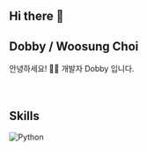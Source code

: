 ## Hi there 👋

<!--
**WooSungChoi99/WooSungChoi99** is a ✨ _special_ ✨ repository because its `README.md` (this file) appears on your GitHub profile.

Here are some ideas to get you started:

- 🔭 I’m currently working on ...
- 🌱 I’m currently learning ...
- 👯 I’m looking to collaborate on ...
- 🤔 I’m looking for help with ...
- 💬 Ask me about ...
- 📫 How to reach me: ...
- 😄 Pronouns: ...
- ⚡ Fun fact: ...
-->
## Dobby / Woosung Choi
안녕하세요! 🙋‍♂️ 개발자 Dobby 입니다.
<br />
<br />
<br />

## Skills
<img alt="Python" src ="https://img.shields.io/badge/python-blue.svg?&style=for-the-badge&logo=python&logoColor=white"/>
